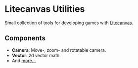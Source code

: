 # Litecanvas Utilities

Small collection of tools for developing games with [Litecanvas](https://github.com/litecanvas/game-engine).

## Components

- **Camera**: Move-, zoom- and rotatable camera.
- **Vector**: 2d vector math.
- And [more...](https://github.com/litecanvas/utils/tree/main/src/math)
